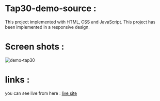 # Tap30-demo-source :
This project implemented with HTML, CSS and JavaScript. This project has been implemented in a responsive design.

# Screen shots :
![demo-tap30](https://github.com/Mahsakhodaei/Tap30-demo-source/assets/47160014/2554db05-3c06-4fcb-8817-212e0d2d9847)



# links :
you can see live from here : [live site](https://tap30-demo-source.vercel.app/)
